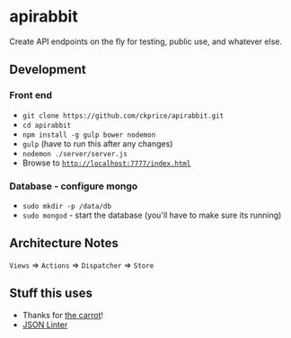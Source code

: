 # apirabbit
Create API endpoints on the fly for testing, public use, and whatever else.

## Development

### Front end
- `git clone https://github.com/ckprice/apirabbit.git`
- `cd apirabbit`
- `npm install -g gulp bower nodemon`
- `gulp` (have to run this after any changes)
- `nodemon ./server/server.js`
- Browse to [`http://localhost:7777/index.html`](http://localhost:7777/index.html)

### Database - configure mongo
- `sudo mkdir -p /data/db`
- `sudo mongod` - start the database (you'll have to make sure its running)

## Architecture Notes

`Views` => `Actions` => `Dispatcher` => `Store`

## Stuff this uses

- Thanks for [the carrot](https://www.iconfinder.com/Squid.ink)!
- [JSON Linter](https://www.npmjs.com/package/json-lint)